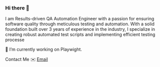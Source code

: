### Hi there 👋

I am Results-driven QA Automation Engineer with a passion for ensuring software quality through meticulous testing and automation. With a solid foundation built over 3 years of experience in the industry, I specialize in creating robust automated test scripts and implementing efficient testing processe

🔭 I’m currently working on Playwight.
  
Contact Me ✉️ [Email](mailto:arshad.md95@gmail.com) 

<!--
**ArshadChilakwad/ArshadChilakwad** is a ✨ _special_ ✨ repository because its `README.md` (this file) appears on your GitHub profile.

Here are some ideas to get you started:

- 🔭 I’m currently working on ...
- 🌱 I’m currently learning ...
- 👯 I’m looking to collaborate on ...
- 🤔 I’m looking for help with ...
- 💬 Ask me about ...
- 📫 How to reach me: ...
- 😄 Pronouns: ...
- ⚡ Fun fact: ...
-->
